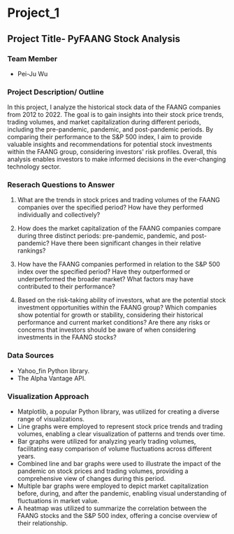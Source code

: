 # Project_1
## Project Title- PyFAANG Stock Analysis

### Team Member
- Pei-Ju Wu

### Project  Description/ Outline
In this project, I analyze the historical stock data of the FAANG companies from 2012 to 2022. The goal is to gain insights into their stock price trends, trading volumes, and market capitalization during different periods, including the pre-pandemic, pandemic, and post-pandemic periods. By comparing their performance to the S&P 500 index, I aim to provide valuable insights and recommendations for potential stock investments within the FAANG group, considering investors' risk profiles. Overall, this analysis enables investors to make informed decisions in the ever-changing technology sector.


### Reserach Questions to Answer
1. What are the trends in stock prices and trading volumes of the FAANG companies over the specified period? How have they performed individually and collectively?

2. How does the market capitalization of the FAANG companies compare during three distinct periods: pre-pandemic, pandemic, and post-pandemic? Have there been significant changes in their relative rankings?

3. How have the FAANG companies performed in relation to the S&P 500 index over the specified period? Have they outperformed or underperformed the broader market? What factors may have contributed to their performance?

4. Based on the risk-taking ability of investors, what are the potential stock investment opportunities within the FAANG group? Which companies show potential for growth or stability, considering their historical performance and current market conditions? Are there any risks or concerns that investors should be aware of when considering investments in the FAANG stocks?

### Data Sources
- Yahoo_fin Python library.
- The Alpha Vantage API.

### Visualization Approach
- Matplotlib, a popular Python library, was utilized for creating a diverse range of visualizations.
- Line graphs were employed to represent stock price trends and trading volumes, enabling a clear visualization of patterns and trends over time.
- Bar graphs were utilized for analyzing yearly trading volumes, facilitating easy comparison of volume fluctuations across different years.
- Combined line and bar graphs were used to illustrate the impact of the pandemic on stock prices and trading volumes, providing a comprehensive view of changes during this period.
- Multiple bar graphs were employed to depict market capitalization before, during, and after the pandemic, enabling visual understanding of fluctuations in market value.
- A heatmap was utilized to summarize the correlation between the FAANG stocks and the S&P 500 index, offering a concise overview of their relationship.
